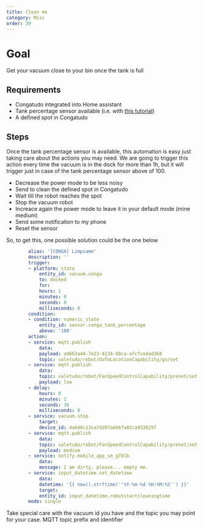 ```yaml
---
title: Clean me
category: Misc
order: 39
---
```


# Goal

Get your vacuum close to your bin once the tank is full

## Requirements

- Congatudo integrated into Home assistant
- Tank percentage sensor available (i.e. with [this tutorial](../misc/time-and-tank-virtual-sensors.md))
- A defined spot in Congatudo

## Steps

Once the tank percentage sensor is available, this automation is easy just taking care about the actions you may need. We are going to trigger this action every time the vacuum is in the dock for more than 1h, but it will trigger just in case of the tank percentage sensor above of 100.

- Decrease the power mode to be less noisy
- Send to clean the defined spot in Congatudo
- Wait till the robot reaches the spot
- Stop the vacuum robot
- Increace again the power mode to leave it in your default mode (mine medium)
- Send some notification to my phone
- Reset the sensor

So, to get this, one possible solution could be the one below

```yaml
        alias: '[CONGA] Limpiame'
        description: ''
        trigger:
        - platform: state
            entity_id: vacuum.conga
            to: docked
            for:
            hours: 1
            minutes: 0
            seconds: 0
            milliseconds: 0
        condition:
        - condition: numeric_state
            entity_id: sensor.conga_tank_percentage
            above: '100'
        action:
        - service: mqtt.publish
            data:
            payload: a9663a44-7e23-4134-80ca-afcfce4ad368
            topic: valetudo/robot/GoToLocationCapability/go/set
        - service: mqtt.publish
            data:
            topic: valetudo/robot/FanSpeedControlCapability/preset/set
            payload: low
        - delay:
            hours: 0
            minutes: 1
            seconds: 30
            milliseconds: 0
        - service: vacuum.stop
            target:
            device_id: 4a640c13ca7d207aeb6fa02ca933825f
        - service: mqtt.publish
            data:
            topic: valetudo/robot/FanSpeedControlCapability/preset/set
            payload: medium
        - service: notify.mobile_app_sm_g781b
            data:
            message: I am dirty, please... empty me.
        - service: input_datetime.set_datetime
            data:
            datetime: '{{ now().strftime(''%Y-%m-%d %H:%M:%S'') }}'
            target:
            entity_id: input_datetime.robotstartcleaningtime
        mode: single
```

Take special care with the vacuum id you have and the topic you may point for your case. MQTT topic prefix and identifier